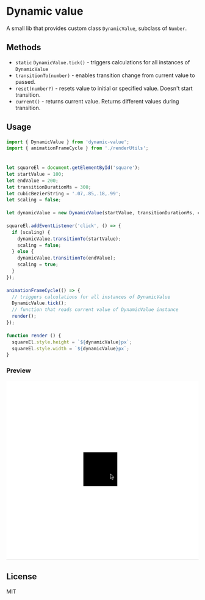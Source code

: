 # Dynamic value

A small lib that provides custom class `DynamicValue`, subclass of `Number`. 

## Methods

- `static` `DynamicValue.tick()` - triggers calculations for all instances of `DynamicValue`
- `transitionTo(number)` - enables transition change from current value to passed.
- `reset(number?)` - resets value to initial or specified value. Doesn't start transition.
- `current()` - returns current value. Returns different values during transition.

## Usage

```javascript
import { DynamicValue } from 'dynamic-value';
import { animationFrameCycle } from './renderUtils';


let squareEl = document.getElementById('square');
let startValue = 100;
let endValue = 200;
let transitionDurationMs = 300;
let cubicBezierString = '.07,.85,.18,.99';
let scaling = false;

let dynamicValue = new DynamicValue(startValue, transitionDurationMs, cubicBezierString);

squareEl.addEventListener('click', () => {
  if (scaling) {
    dynamicValue.transitionTo(startValue);
    scaling = false;
  } else {
    dynamicValue.transitionTo(endValue);
    scaling = true;
  }
});

animationFrameCycle(() => {
  // triggers calculations for all instances of DynamicValue
  DynamicValue.tick();
  // function that reads current value of DynamicValue instance
  render();
});

function render () {
  squareEl.style.height = `${dynamicValue}px`;
  squareEl.style.width = `${dynamicValue}px`;
}
```

### Preview
![](demo.gif)

## License

MIT
